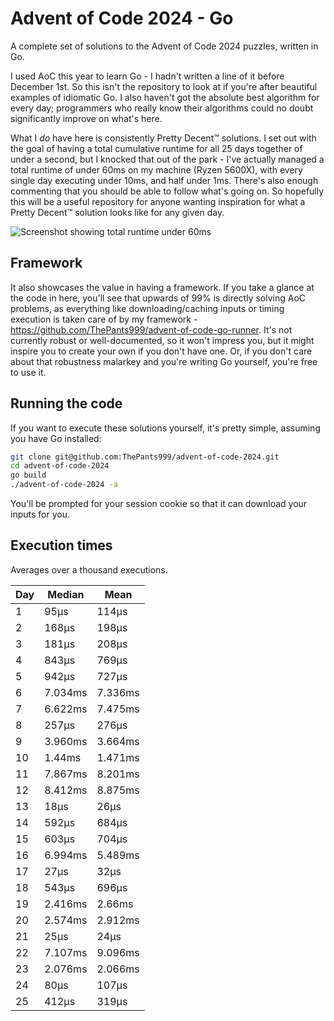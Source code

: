 # Advent of Code 2024 - Go
A complete set of solutions to the Advent of Code 2024 puzzles, written in Go.

I used AoC this year to learn Go - I hadn't written a line of it before December 1st. So this isn't the repository to look at if you're after beautiful examples of idiomatic Go. I also haven't got the absolute best algorithm for every day; programmers who really know their algorithms could no doubt significantly improve on what's here.

What I *do* have here is consistently Pretty Decent™ solutions. I set out with the goal of having a total cumulative runtime for all 25 days together of under a second, but I knocked that out of the park - I've actually managed a total runtime of under 60ms on my machine (Ryzen 5600X), with every single day executing under 10ms, and half under 1ms. There's also enough commenting that you should be able to follow what's going on. So hopefully this will be a useful repository for anyone wanting inspiration for what a Pretty Decent™ solution looks like for any given day.

![Screenshot showing total runtime under 60ms](https://github.com/user-attachments/assets/b84dc8a1-55a9-42ce-897b-3d2f14bacce8)

## Framework

It also showcases the value in having a framework. If you take a glance at the code in here, you'll see that upwards of 99% is directly solving AoC problems, as everything like downloading/caching inputs or timing execution is taken care of by my framework - https://github.com/ThePants999/advent-of-code-go-runner. It's not currently robust or well-documented, so it won't impress you, but it might inspire you to create your own if you don't have one. Or, if you don't care about that robustness malarkey and you're writing Go yourself, you're free to use it.

## Running the code

If you want to execute these solutions yourself, it's pretty simple, assuming you have Go installed:

```sh
git clone git@github.com:ThePants999/advent-of-code-2024.git
cd advent-of-code-2024
go build
./advent-of-code-2024 -a
```

You'll be prompted for your session cookie so that it can download your inputs for you.

## Execution times

Averages over a thousand executions.

| Day | Median | Mean |
| ------- | ------- | ------- |
| 1 | 95µs | 114µs |
| 2 | 168µs | 198µs |
| 3 | 181µs | 208µs |
| 4 | 843µs | 769µs |
| 5 | 942µs | 727µs |
| 6 | 7.034ms | 7.336ms |
| 7 | 6.622ms | 7.475ms |
| 8 | 257µs | 276µs |
| 9 | 3.960ms | 3.664ms |
| 10 | 1.44ms | 1.471ms |
| 11 | 7.867ms | 8.201ms |
| 12 | 8.412ms | 8.875ms |
| 13 | 18µs | 26µs |
| 14 | 592µs | 684µs |
| 15 | 603µs | 704µs |
| 16 | 6.994ms | 5.489ms |
| 17 | 27µs | 32µs |
| 18 | 543µs | 696µs |
| 19 | 2.416ms | 2.66ms |
| 20 | 2.574ms | 2.912ms |
| 21 | 25µs | 24µs |
| 22 | 7.107ms | 9.096ms |
| 23 | 2.076ms | 2.066ms |
| 24 | 80µs | 107µs |
| 25 | 412µs | 319µs |